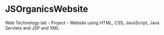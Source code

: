# JSOrganicsWebsite
 Web Technology lab - Project - Website using HTML, CSS, JavaScript, Java Servlets and JSP and XML
